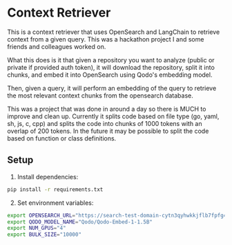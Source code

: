 # Context Retriever

This is a context retriever that uses OpenSearch and LangChain to retrieve context from a given query. This was a hackathon project I and some friends and colleagues worked on. 

What this does is it that given a repository you want to analyze (public or private if provided auth token), it will download the repository, split it into chunks, and embed it into OpenSearch using Qodo's embedding model. 

Then, given a query, it will perform an embedding of the query to retrieve the most relevant context chunks from the opensearch database. 

This was a project that was done in around a day so there is MUCH to improve and clean up. Currently it splits code based on file type (go, yaml, sh, js, c, cpp) and splits the code into chunks of 1000 tokens with an overlap of 200 tokens. In the future it may be possible to split the code based on function or class definitions.



## Setup

1. Install dependencies:
```bash
pip install -r requirements.txt
```

2. Set environment variables:
```bash
export OPENSEARCH_URL="https://search-test-domain-cytn3qyhwkkjflb7fpfg47djwi.us-east-1.es.amazonaws.com"
export QODO_MODEL_NAME="Qodo/Qodo-Embed-1-1.5B"
export NUM_GPUS="4"
export BULK_SIZE="10000"
```

